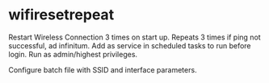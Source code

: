 # wifiresetrepeat
Restart Wireless Connection 3 times on start up.
Repeats 3 times if ping not successful, ad infinitum.
Add as service in scheduled tasks to run before login.
Run as admin/highest privileges.

Configure batch file with SSID and interface parameters.
